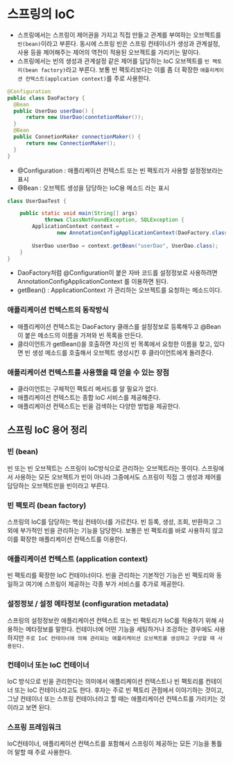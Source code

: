 # 스프링의 IoC
- 스프링에서는 스프링이 제어권을 가지고 직접 만들고 관계를 부여하는 오브젝트를 `빈(bean)`이라고 부른다. 동시에 스프링 빈은 스프링 컨테이너가 생성과 관계설정, 사용 등을 제어해주는 제어의 역전이 적용된 오브젝트를 가리키는 말이다.
- 스프링에서는 빈의 생성과 관계설정 같은 제어를 담당하는 IoC 오브젝트를 `빈 팩토리(bean factory)`라고 부른다. 보통 빈 팩토리보다는 이를 좀 더 확장한 `애플리케이션 컨텍스트(applcation context)`를 주로 사용한다.
```java
@Configuration 
public class DaoFactory {
  @Bean
  public UserDao userDao() {
      return new UserDao(conntetionMaker());
  }
  @Bean
  public ConnetionMaker connectionMaker() {
      return new ConnectionMaker();
  }
}
```
- @Configuration : 애플리케이션 컨텍스트 또는 빈 팩토리가 사용할 설정정보라는 표시
- @Bean : 오브젝트 생성을 담당하는 IoC용 메소드 라는 표시

```java
class UserDaoTest {

    public static void main(String[] args) 
            throws ClassNotFoundException, SQLException {
        ApplicationContext context = 
                new AnnotationConfigApplicationContext(DaoFactory.class);
    
        UserDao userDao = context.getBean("userDao", UserDao.class);
    }
}
```
- DaoFactory처럼 @Configuration이 붙은 자바 코드를 설정정보로 사용하려면 AnnotationConfigApplicationContext 를 이용하면 된다.
- getBean() : ApplicationContext 가 관리하는 오브젝트를 요청하는 메소드이다.

### 애플리케이션 컨텍스트의 동작방식
- 애플리케이션 컨텍스트는 DaoFactory 클래스를 설정정보로 등록해두고 @Bean이 붙은 메소드의 이름을 가져와 빈 목록을 만든다.
- 클라이언트가 getBean()을 호출하면 자신의 빈 목록에서 요청한 이름을 찾고, 있다면 빈 생성 메소드를 호출해서 오브젝트 생성시킨 후 클라이언트에게 돌려준다.

### 애플리케이션 컨텍스트를 사용했을 때 얻을 수 있는 장점
- 클라이언트는 구체적인 팩토리 메서드를 알 필요가 없다.
- 애플리케이션 컨텍스트는 종합 IoC 서비스를 제공해준다.
- 애플리케이션 컨텍스트는 빈을 검색하는 다양한 방법을 제공한다.


## 스프링 IoC 용어 정리

### **빈 (bean)**

빈 또는 빈 오브젝트는 스프링이 IoC방식으로 관리하는 오브젝트라는 뜻이다.
스프링에서 사용하는 모든 오브젝트가 빈이 아니라 그중에서도 스프링이 직접 그 생성과 제어를 담당하는 오브젝트만을 빈이라고 부른다.

### 빈 팩토리 (bean factory)

스프링의 IoC를 담당하는 핵심 컨테이너를 가르킨다.
빈 등록, 생성, 조회, 반환하고 그외에 부가적인 빈을 관리하는 기능을 담당한다.
보통은 빈 팩토리를 바로 사용하지 않고 이를 확장한 애플리케이션 컨텍스트를 이용한다.

### 애플리케이션 컨텍스트 (application context)

빈 팩토리를 확장한 IoC 컨테이너이다.
빈을 관리하는 기본적인 기능은 빈 팩토리와 동일하고 여기에 스프링이 제공하는 각종 부가 서비스를 추가로 제공한다.

### 설정정보 / 설정 메타정보 (configuration metadata)

스프링의 설정정보란 애플리케이션 컨텍스트 또는 빈 팩토리가 IoC를 적용하기 위해 사용하는 메타정보를 말한다.
컨테이너에 어떤 기능을 세팅하거나 조겅하는 경우에도 사용하지만
`주로 IoC 컨테이너에 의해 관리되는 애플리케이션 오브젝트를 생성하고 구성할 때 사용된다.`

### 컨테이너 또는 IoC 컨테이너

IoC 방식으로 빈을 관리한다는 의미에서 애플리케이션 컨텍스트나 빈 팩토리를 컨테이너 또는 IoC 컨테이너라고도 한다.
후자는 주로 빈 팩토리 관점에서 이야기하는 것이고, 그냥 컨테이너 또는 스프링 컨테이너라고 할 때는
애플리케이션 컨텍스트를 가리키는 것이라고 보면 된다.

### 스프링 프레임워크

IoC컨테이너, 애플리케이션 컨텍스트를 포함해서 스프링이 제공하는 모든 기능을 통틀어 말할 때 주로 사용한다.
